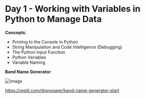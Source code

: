 # Day 1 - Working with Variables in Python to Manage Data

**Concepts**:
- Printing to the Console in Python
- String Manipulation and Code Intelligence (Debugging)
- The Python Input Function
- Python Variables
- Variable Naming

**Band Name Generator**:

![image](https://user-images.githubusercontent.com/56703794/205523305-e8e50400-3509-4e9e-8e3b-e64ea6fc41f4.png)

https://replit.com/@snoower/band-name-generator-start
